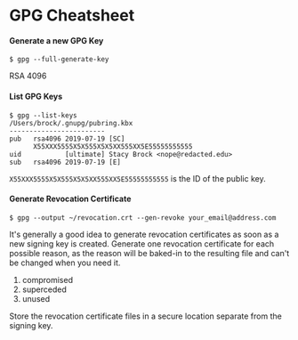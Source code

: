 # GPG Cheatsheet
#### Generate a new GPG Key
```
$ gpg --full-generate-key
```
RSA 4096

#### List GPG Keys
```
$ gpg --list-keys
/Users/brock/.gnupg/pubring.kbx
------------------------
pub   rsa4096 2019-07-19 [SC]
      X55XXX5555X5X555X5X5XX555XX5E55555555555
uid           [ultimate] Stacy Brock <nope@redacted.edu>
sub   rsa4096 2019-07-19 [E]
```

`X55XXX5555X5X555X5X5XX555XX5E55555555555` is the ID of the public key.

#### Generate Revocation Certificate
```
$ gpg --output ~/revocation.crt --gen-revoke your_email@address.com
```
It's generally a good idea to generate revocation certificates as soon as a new signing key is created. Generate one revocation certificate for each possible reason, as the reason will be baked-in to the resulting file and can't be changed when you need it.
1. compromised
2. superceded
3. unused

Store the revocation certificate files in a secure location separate from the signing key.